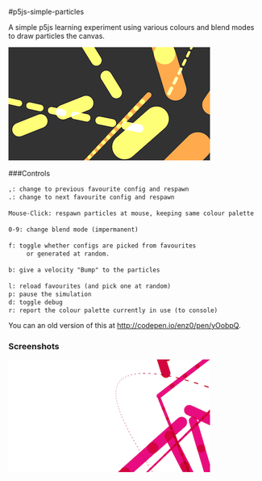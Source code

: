 #p5js-simple-particles

A simple p5js learning experiment using various colours and blend modes to draw particles the canvas.

![Another screenshot](screenshots/yellowrust-sparse-small.png)

###Controls

    ,: change to previous favourite config and respawn
    .: change to next favourite config and respawn

    Mouse-Click: respawn particles at mouse, keeping same colour palette

    0-9: change blend mode (impermanent)

    f: toggle whether configs are picked from favourites 
         or generated at random.

    b: give a velocity "Bump" to the particles

    l: reload favourites (and pick one at random)
    p: pause the simulation
    d: toggle debug
    r: report the colour palette currently in use (to console)

You can an old version of this at http://codepen.io/enz0/pen/yOobpQ.


### Screenshots

![A screenshot](screenshots/violetsticks-with-orbit-small.png)

